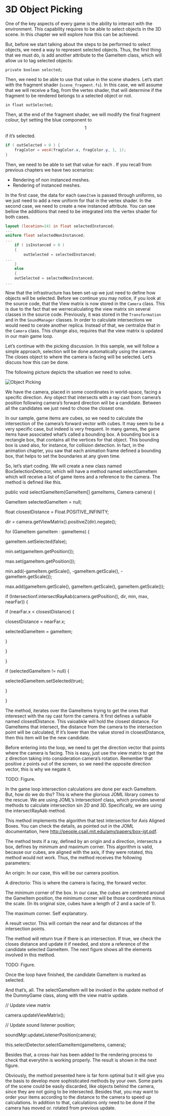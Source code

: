 # 3D Object Picking

One of the key aspects of every game is the ability to interact with the environment. This capability requires to be able to select objects in the 3D scene. In this chapter we will explore how this can be achieved.

But, before we start talking about the steps to be performed to select objects, we need a way to represent selected objects. Thus, the first thing that we must do, is add another attribute to the GameItem class, which will allow us to tag selected objects:

```private boolean selected;```

Then, we need to be able to use that value in the scene shaders. Let’s start with the fragment shader (```scene_fragment.fs```). In this case, we will assume that we will receive a flag, from the vertex shader, that will determine if the fragment to be rendered belongs to a selected object or not.

```in float outSelected;``` 

Then, at the end of the fragment shader, we will modify the final fragment colour, byt setting the blue component to $$1$$ if it’s selected.

```glsl
if ( outSelected > 0 ) {
    fragColor = vec4(fragColor.x, fragColor.y, 1, 1);
}
```

Then, we need to be able to set that value for each . If you recall from previous chapters we have two scenarios:

* Rendering of non instanced meshes.
* Rendering of instanced meshes.

In the first case, the data for each ```GameItem``` is passed through uniforms, so we just need to add a new uniform for that in the vertex shader. In the second case, we need to create a new instanced attribute. You can see bellow the additions that need to be integrated into the vertex shader for both cases.

```glsl
layout (location=14) in float selectedInstanced;
...
uniform float selectedNonInstanced;
...
    if ( isInstanced > 0 )
    {
        outSelected = selectedInstanced;
...
    }
    else
    {
    outSelected = selectedNonInstanced;
...
```

Now that the infrastructure has been set-up we just need to define how objects will be selected. Before we continue you may notice, if you look at the source code, that the View matrix is now stored in the ```Camera``` class. This is due to the fact that we werrecalculating the view matrix sin several classes in the source code. Previously, it was stored in the ```Transformation``` and in the ```SoundManager``` classes. In order to calculate intersections we would need to cerate another replica. Instead of that, we centralize that in the ```Camera``` class. This change also, requires that the view matrix is updated in our main game loop.

Let’s continue with the picking discussion. In this sample, we will follow a simple approach, selection will be done automatically using the camera. The closes object to where the camera is facing will be selected. Let’s discuss how this can be done.

The following picture depicts the situation we need to solve.

![Object Picking](/chapter23/object_picking.png)

We have the camera, placed in some coordinates in world-space, facing a specific direction. Any object that intersects with a ray cast from camera’s position following camera’s forward direction will be a candidate. Between all the candidates we just need to chose the closest one.

In our sample, game items are cubes, so we need to calculate the intersection of the camera’s forward vector with cubes. It may seem to be a very specific case, but indeed is very frequent. In many games, the game items have associated what’s called a bounding box. A bounding box is a rectangle box, that contains all the vertices for that object. This bounding box is used also, for instance, for collision detection. In fact, in the animation chapter, you saw that each animation frame defined a bounding box, that helps to set the boundaries at any given time.

So, let’s start coding. We will create a new class named BoxSelectionDetector, which will have a method named selectGameItem which will receive a list of game items and a reference to the camera. The method is defined like this.

 public void selectGameItem(GameItem[] gameItems, Camera camera) {

 GameItem selectedGameItem = null;

 float closestDistance = Float.POSITIVE_INFINITY;

 

 dir = camera.getViewMatrix().positiveZ(dir).negate();

 for (GameItem gameItem : gameItems) {

 gameItem.setSelected(false);

 min.set(gameItem.getPosition());

 max.set(gameItem.getPosition());

 min.add(-gameItem.getScale(), -gameItem.getScale(), -gameItem.getScale());

 max.add(gameItem.getScale(), gameItem.getScale(), gameItem.getScale());

 if (Intersectionf.intersectRayAab(camera.getPosition(), dir, min, max, nearFar)) {

 if (nearFar.x < closestDistance) {

 closestDistance = nearFar.x;

 selectedGameItem = gameItem;

 }

 }

 }

 

 if (selectedGameItem != null) {

 selectedGameItem.setSelected(true);

 }

 }

 

The method, iterates over the GameItems trying to get the ones that interesect with the ray cast form the camera. It first defines a vafiable named closestDistance. This vaioabkle will hold the closest distance. For GameItems that intersect, the distance from the camera to the intersection point will be calculated, If it’s lower than the value stored in closestDistance, then this item will be the new candidate.

Before entering into the loop, we need to get the direction vector that points where the camera is facing. This is easy, just use the view matrix to get the z direction taking into consideration camera’s rotation. Remember that positive z points out of the screen, so we need the opposite direction vector, this is why we negate it.

TODO: Figure.

In the game loop intersection calculations are done per each GameItem. But, how do we do ths? This is where the glorious JOML library comes to the rescue. We are using JOML’s Intersectionf class, which provides several methods to calculate intersection sin 2D and 3D. Specifically, we are using the intersectRayAab method.

This method implements the algorithm that test intersection for Axis Aligned Boxes. You can check the details, as pointed out in the JOML documentation, here http://people.csail.mit.edu/amy/papers/box-jgt.pdf.

The method tests if a ray, defined by an origin and a direction, intersects a box, defines by minimum and maximum corner. This algorithm is valid, because our cubes, are aligned with the axis, if they were rotated, this method would not work. Thus, the method receives the following parameters:

 An origin: In our case, this will be our camera position.

 A directorio: This is where the camera is facing, the forward vector.

 The minimum corner of the box. In our case, the cubes are centered around the GameItem position, the minimum corner will be those coordinates minus the scale. (In its original size, cubes have a length of 2 and a sacle of 1).

 The maximum corner. Self explanatory.

 A result vector. This will contain the near and far distances of the intersection points.

The method will return true if there is an intersection. If true, we check the closes distance and update it if needed, and store a reference of the candidate selected GameItem. The next figure shows all the elements involved in this method.

TODO: Figure.

Once the loop have finished, the candidate GameItem is marked as selected.

And that’s, all. The selectGameItem will be invoked in the update method of the DummyGame class, along with the view matrix update.

 // Update view matrix

 camera.updateViewMatrix();

 

 // Update sound listener position;

 soundMgr.updateListenerPosition(camera);

 

 this.selectDetector.selectGameItem(gameItems, camera);

 

Besides that, a cross-hair has been added to the rendering process to check that everytihn is working properly. The result is shown in the next figure.

 

Obviously, the method presented here is far form optimal but it will give you the basis to develop more sophisticated methods by your own. Some parts of the scene could be easily discarded, like objects behind the camera, since they are not going to be intersected. Besides that, you may want to order your items according to the distance to the camera to speed up calculations. In addition to that, calculations only need to be done if the camera has moved or. rotated from previous update.

